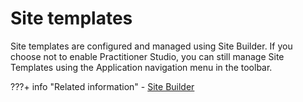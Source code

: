 # Site templates

Site templates are configured and managed using Site Builder. If you choose not to enable Practitioner Studio, you can still manage Site Templates using the Application navigation menu in the toolbar.

???+ info "Related information"
    -   [Site Builder](../sitebuilder/index.md)


